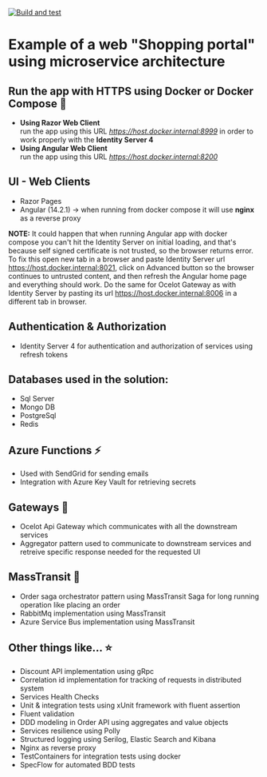 [![Build and test](https://github.com/Ninchuga/AspNetMicroservicesShop/actions/workflows/build_and_test.yml/badge.svg?branch=main)](https://github.com/Ninchuga/AspNetMicroservicesShop/actions/workflows/build_and_test.yml)

# Example of a web "Shopping portal" using microservice architecture

## Run the app with HTTPS using Docker or Docker Compose 🐳

- **Using Razor Web Client**  
run the app using this URL
*https://host.docker.internal:8999* in order to work properly with the **Identity Server 4**
- **Using Angular Web Client**  
run the app using this URL *https://host.docker.internal:8200*

## UI - Web Clients
- Razor Pages
- Angular (14.2.1) -> when running from docker compose it will use **nginx** as a reverse proxy  
  
**NOTE:** It could happen that when running Angular app with docker compose you can't hit the Identity Server on initial loading, and that's because self signed certificate is not trusted, so the browser returns error. To fix this open new tab in a browser and paste Identity Server url https://host.docker.internal:8021, click on Advanced button so the browser continues to untrusted content, and then refresh the Angular home page and everything should work. Do the same for Ocelot Gateway as with Identity Server by pasting its url https://host.docker.internal:8006 in a different tab in browser.

## Authentication & Authorization
- Identity Server 4 for authentication and authorization of services using refresh tokens

## Databases used in the solution:
- Sql Server
- Mongo DB
- PostgreSql
- Redis

## Azure Functions ⚡
- Used with SendGrid for sending emails
- Integration with Azure Key Vault for retrieving secrets

## Gateways 🚪
- Ocelot Api Gateway which communicates with all the downstream services
- Aggregator pattern used to communicate to downstream services and retreive specific response needed for the requested UI

## MassTransit 🚌
- Order saga orchestrator pattern using MassTransit Saga for long running operation like placing an order
- RabbitMq implementation using MassTransit
- Azure Service Bus implementation using MassTransit

## Other things like... ⭐
- Discount API implementation using gRpc
- Correlation id implementation for tracking of requests in distributed system
- Services Health Checks
- Unit & integration tests using xUnit framework with fluent assertion
- Fluent validation
- DDD modeling in Order API using aggregates and value objects
- Services resilience using Polly
- Structured logging using Serilog, Elastic Search and Kibana
- Nginx as reverse proxy
- TestContainers for integration tests using docker
- SpecFlow for automated BDD tests

